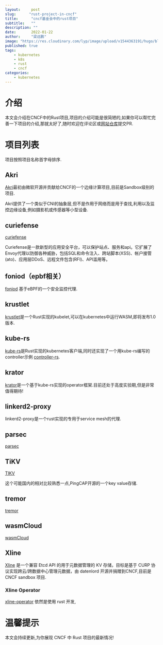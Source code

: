 ```yaml
---
layout:     post 
slug:      "rust-project-in-cncf"
title:      "cncf基金会中的rust项目"
subtitle:   ""
description: ""
date:       2022-01-22
author:     "梁远鹏"
image: "https://res.cloudinary.com/lyp/image/upload/v1544363191/hugo/blog.github.io/743a4e9227e1f14cb24a1eb6db29e183.jpg"
published: true
tags:
    - kubernetes
    - k8s
    - rust
    - cncf
categories: 
    - kubernetes
---
```


# 介绍 

本文会介绍在CNCF中的Rust项目,项目的介绍可能是很简陋的,如果你可以帮忙完善一下项目的介绍,那就太好了,随时欢迎在评论区或[网站仓库](https://github.com/liangyuanpeng/liangyuanpeng.github.io)提交PR.

# 项目列表  

项目按照项目名称首字母排序.  

## Akri  

[Akri](https://github.com/project-akri/akri)最初由微软开源并贡献给CNCF的一个边缘计算项目,目前是Sandbox级别的项目.  

Akri提供了一个类似于CNI的抽象层,但不是作用于网络而是用于查找,利用以及监控边缘设备,例如摄影机或传感器等小型设备.

## curiefense

[curiefense](https://github.com/curiefense/curiefense)

Curiefense是一款新型的应用安全平台，可以保护站点、服务和api。它扩展了Envoy代理以防御各种威胁，包括SQL和命令注入、跨站脚本(XSS)、帐户接管(ato)、应用层DDoS、远程文件包含(RFI)、API滥用等。

## foniod（epbf相关） 

[foniod](https://github.com/foniod/foniod) 基于eBPF的一个安全监控代理.

## krustlet   

[krustlet](https://github.com/krustlet/krustlet)是一个Rust实现的kubelet,可以在kubernetes中运行WASM,即将发布1.0版本.

## kube-rs  

[kube-rs](https://github.com/kube-rs/kube-rs)是Rust实现的kubernetes客户端,同时还实现了一个用kube-rs编写的controller示例 [controller-rs](https://github.com/kube-rs/controller-rs).  


## krator

[krator](https://github.com/krator-rs/krator)是一个基于kube-rs实现的operator框架.目前还处于高度实验期,但是非常值得期待!

## linkerd2-proxy  

linkerd2-proxy是一个rust实现的专用于service mesh的代理.

## parsec

[parsec](https://github.com/parallaxsecond/parsec)

## TiKV  

[TIKV](https://github.com/tikv/tikv)

这个可能国内的相对比较熟悉一点,PingCAP开源的一个key value存储.

## tremor  

[tremor](https://github.com/tremor-rs/tremor-runtime) 

## wasmCloud  

[wasmCloud](https://github.com/wasmCloud/wasmCloud) 

## Xline

[Xline](https://github.com/datenlord/Xline) 是一个兼容 Etcd API 的用于元数据管理的 KV 存储，目标是基于 CURP 协议实现跨云/跨数据中心管理元数据，由 datenlord 开源并捐赠到CNCF,目前是 CNCF sandbox 项目.

### Xline Operator

[xline-operator](https://github.com/xline-kv/xline-operator) 依然是使用 rust 开发,

# 温馨提示  

本文会持续更新,为你展现 CNCF 中 Rust 项目的最新情况!